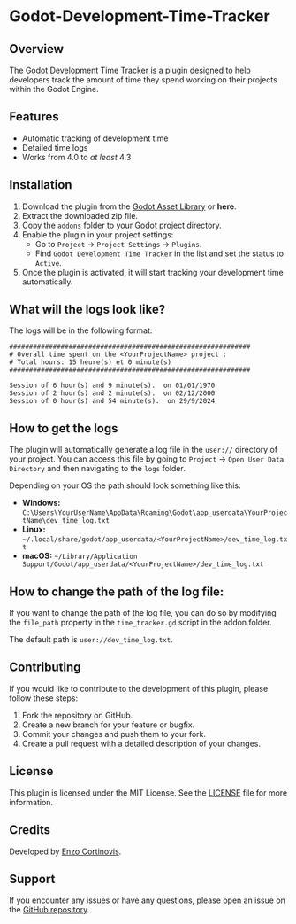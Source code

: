 # Godot-Development-Time-Tracker

## Overview
The Godot Development Time Tracker is a plugin designed to help developers track the amount of time they spend working on their projects within the Godot Engine.

## Features
- Automatic tracking of development time
- Detailed time logs
- Works from 4.0 to *at least* 4.3

## Installation
1. Download the plugin from the [Godot Asset Library](https://godotengine.org/asset-library) or **here**.
2. Extract the downloaded zip file.
3. Copy the `addons` folder to your Godot project directory.
4. Enable the plugin in your project settings:
   - Go to `Project` -> `Project Settings` -> `Plugins`.
   - Find `Godot Development Time Tracker` in the list and set the status to `Active`.
5. Once the plugin is activated, it will start tracking your development time automatically.

## What will the logs look like?

The logs will be in the following format:
```
#############################################################
# Overall time spent on the <YourProjectName> project :
# Total hours: 15 heure(s) et 0 minute(s)
#############################################################

Session of 6 hour(s) and 9 minute(s).  on 01/01/1970
Session of 2 hour(s) and 2 minute(s).  on 02/12/2000
Session of 0 hour(s) and 54 minute(s).  on 29/9/2024
```

## How to get the logs

The plugin will automatically generate a log file in the `user://` directory of your project. You can access this file by going to `Project` -> `Open User Data Directory` and then navigating to the `logs` folder.

Depending on your OS the path should look something like this:
- **Windows:** `C:\Users\YourUserName\AppData\Roaming\Godot\app_userdata\YourProjectName\dev_time_log.txt`
- **Linux:** `~/.local/share/godot/app_userdata/<YourProjectName>/dev_time_log.txt`
- **macOS:** `~/Library/Application Support/Godot/app_userdata/<YourProjectName>/dev_time_log.txt`

## How to change the path of the log file:

If you want to change the path of the log file, you can do so by modifying the `file_path` property in the `time_tracker.gd` script in the addon folder. 

The default path is `user://dev_time_log.txt`.

## Contributing
If you would like to contribute to the development of this plugin, please follow these steps:
1. Fork the repository on GitHub.
2. Create a new branch for your feature or bugfix.
3. Commit your changes and push them to your fork.
4. Create a pull request with a detailed description of your changes.

## License
This plugin is licensed under the MIT License. See the [LICENSE](LICENSE) file for more information.

## Credits
Developed by [Enzo Cortinovis](https://github.com/EnzoCortinovis).

## Support
If you encounter any issues or have any questions, please open an issue on the [GitHub repository](https://github.com/EnzoCortinovis/Godot-Development-Time-Tracker/issues).




